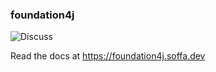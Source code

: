 ### foundation4j

![Discuss](https://img.shields.io/badge/release-0.12.1-green.svg?style=flat)

Read the docs at https://foundation4j.soffa.dev 
